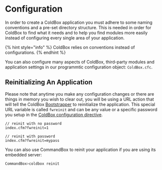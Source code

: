 # Configuration

In order to create a ColdBox application you must adhere to some naming conventions and a pre-set directory structure. This is needed in order for ColdBox to find what it needs and to help you find modules more easily instead of configuring every single area of your application.

{% hint style="info" %}
ColdBox relies on conventions instead of configurations.
{% endhint %}

You can also configure many aspects of ColdBox, third-party modules and application settings in our programmtic configuration object: `ColdBox.cfc`.

## Reinitializing An Application

Please note that anytime you make any configuration changes or there are things in memory you wish to clear out, you will be using a URL action that will tell the ColdBox [Bootstrapper](bootstrapper-application.cfc.md) to reinitialize the application. This special URL variable is called `fwreinit` and can be any value or a specific password you setup in the [ColdBox configuration directive](coldbox.cfc/configuration-directives/).

```text
// reinit with no password
index.cfm?fwreinit=1

// reinit with password
index.cfm?fwreinit=mypass
```

You can also use CommandBox to reinit your application if you are using its embedded server:

```bash
CommandBox>coldbox reinit
```

